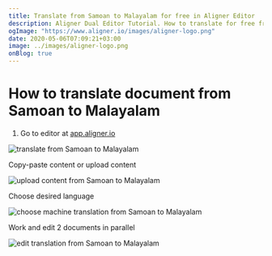 ```yaml
---
title: Translate from Samoan to Malayalam for free in Aligner Editor
description: Aligner Dual Editor Tutorial. How to translate for free from Samoan to Malayalam. Aligner is multilingual document management platform. 
ogImage: "https://www.aligner.io/images/aligner-logo.png"
date: 2020-05-06T07:09:21+03:00
image: ../images/aligner-logo.png
onBlog: true
---
```


# How to translate document from Samoan to Malayalam

1. Go to editor at [app.aligner.io](https://app.aligner.io "Aligner App web page")

![translate from Samoan to Malayalam](../aligner-blank-editor.png "translate from Samoan to Malayalam")

Copy-paste content or upload content

![upload content from Samoan to Malayalam](../aligner-uploaded-document.png "upload content from Samoan to Malayalam")

Choose desired language

![choose machine translation from Samoan to Malayalam](../aligner-language-dropdown.png "choose machine translation from Samoan to Malayalam")

Work and edit 2 documents in parallel

![edit translation from Samoan to Malayalam](../aligner-double-sitded-editor.png "edit translation from Samoan to Malayalam")

